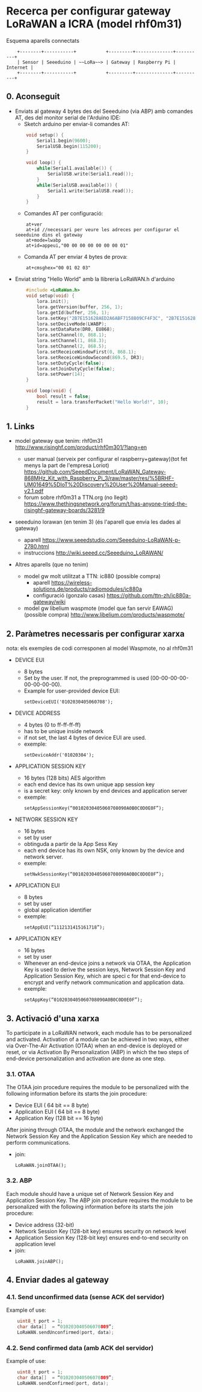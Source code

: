 # Recerca per configurar gateway LoRaWAN a ICRA (model rhf0m31)

Esquema aparells connectats
```
	+--------+-----------+           +---------+--------------+----------+
	| Sensor | Seeeduino | ~~LoRa~~> | Gateway | Raspberry Pi | Internet |
	+--------+-----------+           +---------+--------------+----------+
```

## 0. Aconseguit
- Enviats al gateway 4 bytes des del Seeeduino (via ABP) amb comandes AT, des del monitor serial de l'Arduino IDE:
	- Sketch arduino per enviar-li comandes AT:
	```c++
		void setup() {
			Serial1.begin(9600);
			SerialUSB.begin(115200);
		}

		void loop() {
			while(Serial1.available()) {
				SerialUSB.write(Serial1.read());
			}
			while(SerialUSB.available()) {
				Serial1.write(SerialUSB.read());
			}
		}
	```
	- Comandes AT per configuració:
	```
		at+ver
		at+id //necessari per veure les adreces per configurar el seeeduino dins el gateway
		at+mode=lwabp
		at+id=appeui,"00 00 00 00 00 00 00 01"
	```
	- Comanda AT per enviar 4 bytes de prova:
	```
		at+cmsghex="00 01 02 03"
	```
- Enviat string "Hello World" amb la llibreria LoRaWAN.h d'arduino
	```c++
		#include <LoRaWan.h>
		void setup(void) {
			lora.init();
			lora.getVersion(buffer, 256, 1);
			lora.getId(buffer, 256, 1);
			lora.setKey("2B7E151628AED2A6ABF7158809CF4F3C", "2B7E151628AED2A6ABF7158809CF4F3C", "2B7E151628AED2A6ABF7158809CF4F3C");
			lora.setDeciveMode(LWABP);
			lora.setDataRate(DR0, EU868);
			lora.setChannel(0, 868.1);
			lora.setChannel(1, 868.3);
			lora.setChannel(2, 868.5);
			lora.setReceiceWindowFirst(0, 868.1);
			lora.setReceiceWindowSecond(869.5, DR3);
			lora.setDutyCycle(false);
			lora.setJoinDutyCycle(false);
			lora.setPower(14);
		}

		void loop(void) {   
			bool result = false;
			result = lora.transferPacket("Hello World!", 10);
		}
	```

## 1. Links
* model gateway que tenim: rhf0m31
http://www.risinghf.com/product/rhf0m301/?lang=en
	* user manual (serveix per configurar el raspberry+gateway)(tot fet menys la part de l'empresa Loriot)
	https://github.com/SeeedDocument/LoRaWAN_Gateway-868MHz_Kit_with_Raspberry_Pi_3/raw/master/res/%5BRHF-UM01649%5DIoT%20Discovery%20User%20Manual-seeed-v2.1.pdf
	* forum sobre rhf0m31 a TTN.org (no llegit)
	https://www.thethingsnetwork.org/forum/t/has-anyone-tried-the-risinghf-gateway-boards/3281/9

* seeeduino lorawan (en tenim 3) (és l'aparell que envia les dades al gateway)
	* aparell
	https://www.seeedstudio.com/Seeeduino-LoRaWAN-p-2780.html
	* instruccions
	http://wiki.seeed.cc/Seeeduino_LoRAWAN/

* Altres aparells (que no tenim)
	* model gw molt utilitzat a TTN: ic880 (possible compra)
		* aparell
		https://wireless-solutions.de/products/radiomodules/ic880a
		* configuració (gonzalo casas)
		https://github.com/ttn-zh/ic880a-gateway/wiki
	* model gw libelium waspmote (model que fan servir EAWAG) (possible compra)
	http://www.libelium.com/products/waspmote/


## 2. Paràmetres necessaris per configurar xarxa
nota: els exemples de codi corresponen al model Waspmote, no al rhf0m31
- DEVICE EUI
	- 8 bytes
	- Set by the user. If not, the preprogrammed is used (00-00-00-00-00-00-00-00).
	- Example for user-provided device EUI:
		```
		setDeviceEUI('0102030405060708');
		```

- DEVICE ADDRESS
	- 4 bytes (0 to ff-ff-ff-ff)
	- has to be unique inside network
	- if not set, the last 4 bytes of device EUI are used.
	- exemple:
		```
		setDeviceAddr('01020304');
		```

- APPLICATION SESSION KEY
	- 16 bytes (128 bits) AES algorithm
	- each end device has its own unique app session key
	- is a secret key: only known by end devices and application server
	- exemple:
		```
		setAppSessionKey(“00102030405060708090A0B0C0D0E0F”);
		```

- NETWORK SESSION KEY
	- 16 bytes
	- set by user
	- obtinguda a partir de la App Sess Key
	- each end device has its own NSK, only known by the device and network server.
	- exemple:
		```
		setNwkSessionKey(“00102030405060708090A0B0C0D0E0F”);
		```

- APPLICATION EUI
	- 8 bytes
	- set by user
	- global application identifier
	- exemple:
		```
		setAppEUI(“1112131415161718”);
		```

- APPLICATION KEY
	- 16 bytes
	- set by user
	- Whenever an end-device joins a network via OTAA, the Application Key is used to derive the session keys, Network Session Key and Application Session Key, which are speci c for that end-device to encrypt and verify network communication and application data.
	- exemple:
		```
		setAppKey(“0102030405060708090A0B0C0D0E0F”);
		```

## 3. Activació d'una xarxa
To participate in a LoRaWAN network, each module has to be personalized and activated.
Activation of a module can be achieved in two ways, 
either via Over-The-Air Activation (OTAA) when an end-device is deployed or reset, 
or via Activation By Personalization (ABP) 
in which the two steps of end-device personalization and activation are done as one step.

### 3.1. OTAA
The OTAA join procedure requires the module to be personalized with the following information before its starts the join procedure:
- Device EUI      ( 64 bit ==  8 byte)
- Application EUI ( 64 bit ==  8 byte)
- Application Key (128 bit == 16 byte)

After joining through OTAA, the module and the network exchanged the Network Session Key and the Application Session Key which are needed to perform communications.

- join:
	```
	LoRaWAN.joinOTAA();
	```

### 3.2. ABP
Each module should have a unique set of Network Session Key and Application Session Key.
The ABP join procedure requires the module to be personalized with the following information before its starts the join procedure:
- Device address (32-bit)
- Network Session Key (128-bit key) ensures security on network level
- Application Session Key (128-bit key) ensures end-to-end security on application level
- join:
	```
	LoRaWAN.joinABP();
	```

## 4. Enviar dades al gateway

### 4.1. Send unconfirmed data (sense ACK del servidor)
Example of use:
```c++
	uint8_t port = 1;
	char data[]  = “010203040506070809”;
	LoRaWAN.sendUnconfirmed(port, data);
```
	
### 4.2. Send confirmed data (amb ACK del servidor)
Example of use:
```c++
	uint8_t port = 1;
	char data[]  = “010203040506070809”;
	LoRaWAN.sendConfirmed(port, data);
```
